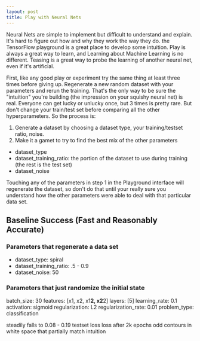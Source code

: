 ```yaml
---
layout: post
title: Play with Neural Nets
---
```


Neural Nets are simple to implement but difficult to understand and explain. It's hard to figure out how and why they work the way they do. the TensorFlow playground is a great place to develop some intuition. Play is always a great way to learn, and Learning about Machine Learning is no different. Teasing is a great way to probe the learning of another neural net, even if it's artificial.

First, like any good play or experiment try the same thing at least three times before giving up. Regenerate a new random dataset with your parameters and rerun the training. That's the only way to be sure the "intuition" you're building (the impression on your squishy neural net) is real. Everyone can get lucky or unlucky once, but 3 times is pretty rare. But don't change your train/test set before comparing all the other hyperparameters. So the process is:

1. Generate a dataset by choosing a dataset type, your training/testset ratio, noise.
2. Make it a gamet to try to find the best mix of the other parameters

- dataset_type
- dataset_training_ratio: the portion of the dataset to use during training (the rest is the test set)
- dataset_noise

Touching any of the parameters in step 1 in the Playground interface will regenerate the dataset, so don't do that until your really sure you understand how the other parameters were able to deal with that particular data set.

## Baseline Success (Fast and Reasonably Accurate)

### Parameters that regenerate a data set

- dataset_type: spiral
- dataset_training_ratio: .5 - 0.9
- dataset_noise: 50

### Parameters that just randomize the initial state

batch_size: 30
features: [x1, x2, x1**2, x2**2]
layers: [5]
learning_rate: 0.1
activation: sigmoid
regularization: L2
regularization_rate: 0.01
problem_type: classification



steadily falls to 0.08 - 0.19 testset loss loss after 2k epochs
odd contours in white space that partially match intuition
